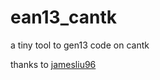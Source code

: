 # ean13_cantk
a tiny tool to gen13 code on cantk

thanks to [jamesliu96](https://github.com/jamesliu96/ean13)
